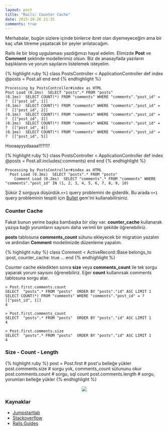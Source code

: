 ```yaml
---
layout: post
title: "Rails: Counter Cache"
date: 2015-10-26 21:35
comments: true
---
```


Merhabalar, bugün sizlere içinde binlerce ibret olan diyemeyeceğim ama bir kaç ufak titreme yaşatacak bir şeyler anlatacağım.

Rails ile bir blog uygulaması yazdığımızı hayal edelim. Elimizde **Post** ve **Comment** şeklinde modellerimiz olsun. Biz de anasayfada yazıların başlıklarını ve yorum sayılarını listelemek isteyelim.

{% highlight ruby %}
class PostsController < ApplicationController
  def index
    @posts = Post.all
  end
end
{% endhighlight %}

    Processing by PostsController#index as HTML
    Post Load (0.2ms)  SELECT "posts".* FROM "posts"
    (0.1ms)  SELECT COUNT(*) FROM "comments" WHERE "comments"."post_id" = ?  [["post_id", 1]]
    (0.1ms)  SELECT COUNT(*) FROM "comments" WHERE "comments"."post_id" = ?  [["post_id", 2]]
    (0.1ms)  SELECT COUNT(*) FROM "comments" WHERE "comments"."post_id" = ?  [["post_id", 3]]
    (0.1ms)  SELECT COUNT(*) FROM "comments" WHERE "comments"."post_id" = ?  [["post_id", 4]]
    (0.1ms)  SELECT COUNT(*) FROM "comments" WHERE "comments"."post_id" = ?  [["post_id", 5]]

Hooaayyydaaaa!!!?!1?

{% highlight ruby %}
class PostsController < ApplicationController
  def index
    @posts = Post.all.includes(:comments)
  end
end
{% endhighlight %}

    Processing by PostsController#index as HTML
      Post Load (0.3ms)  SELECT "posts".* FROM "posts"
        Comment Load (0.2ms)  SELECT "comments".* FROM "comments" WHERE "comments"."post_id" IN (1, 2, 3, 4, 5, 6, 7, 8, 9, 10)

Şükür 2 sorguya düşürdük.`n+1` query problemini de giderdik. Bu arada `n+1` query probleminin tespiti için [Bullet](https://github.com/flyerhzm/bullet) gem'ini kullanabilirsiniz.

### Counter Cache

Fakat bunun yerine başka bambaşka bir olay var. **counter_cache** kullanarak yazıya bağlı yorumların sayısını daha verimli bir şekilde öğrenebiliriz.

**posts** tablosuna **comments_count** sütunu ekleyecek bir migration yazalım ve ardından **Comment** modelimizde düzenleme yapalım.

{% highlight ruby %}
class Comment < ActiveRecord::Base
  belongs_to :post, counter_cache: true
  ...
end
{% endhighlight %}

Counter cache ekledikten sonra **size** veya **comments_count** ile tek sorgu yaparak yorum sayısını öğrenebiliriz. Eğer **count** kullanırsak comments tablosuna sorgu atar.

    > Post.first.comments.count
    SELECT  "posts".* FROM "posts"  ORDER BY "posts"."id" ASC LIMIT 1
    SELECT COUNT(*) FROM "comments" WHERE "comments"."post_id" = ?  [["post_id", 1]]
    4

    > Post.first.comments_count
    SELECT  "posts".* FROM "posts"  ORDER BY "posts"."id" ASC LIMIT 1
    4

    > Post.first.comments.size
    SELECT  "posts".* FROM "posts"  ORDER BY "posts"."id" ASC LIMIT 1
    4

### Size - Count - Length

{% highlight ruby %}
post = Post.first       # post'u belleğe yükler
post.comments.size      # sorgu yok, comments_count sütununu okur
post.comments.count     # sorgu, sql count
post.comments.length    # sorgu, yorumları belleğe yükler
{% endhighlight %}


<center>
<img src="{{ site.baseurl }}public/images/ibretalindi.gif">
</center>

### Kaynaklar

- [Jumpstartlab](http://tutorials.jumpstartlab.com/topics/performance/queries.html)
- [Stackoverflow](http://stackoverflow.com/questions/6083219/activerecord-size-vs-count)
- [Rails Guides](http://guides.rubyonrails.org/association_basics.html)
